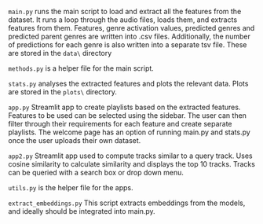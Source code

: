 

`main.py` runs the main script to load and extract all the features from the dataset. It runs a loop through the audio files, loads them, and extracts features from them.
Features, genre activation values, predicted genres and predicted parent genres are written into .csv files.
Additionally, the number of predictions for each genre is also written into a separate tsv file. These are stored in the `data\` directory

`methods.py` is a helper file for the main script.

`stats.py` analyses the extracted features and plots the relevant data. Plots are stored in the `plots\` directory.

`app.py`
Streamlit app to create playlists based on the extracted features. Features to be used can be selected using the sidebar. The user can then filter through their requirements for each feature and create separate playlists. The welcome page has an option of running main.py and stats.py once the user uploads their own dataset.

`app2.py`
Streamlit app used to compute tracks similar to a query track. Uses cosine similarity to calculate similarity and displays the top 10 tracks. Tracks can be queried with a search box or drop down menu. 

`utils.py` is the helper file for the apps.

`extract_embeddings.py`
This script extracts embeddings from the models, and ideally should be integrated into main.py.
